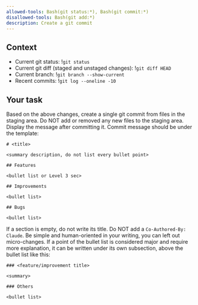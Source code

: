 ```yaml
---
allowed-tools: Bash(git status:*), Bash(git commit:*)
disallowed-tools: Bash(git add:*)
description: Create a git commit
---
```


## Context

- Current git status: !`git status`
- Current git diff (staged and unstaged changes): !`git diff HEAD`
- Current branch: !`git branch --show-current`
- Recent commits: !`git log --oneline -10`

## Your task

Based on the above changes, create a single git commit from files in the staging area. Do NOT add or removed any new files to the staging area. Display the message after committing it. Commit message should be under the template:

```
# <title>

<summary description, do not list every bullet point>

## Features

<bullet list or Level 3 sec>

## Improvements

<bullet list>

## Bugs

<bullet list>
```

If a section is empty, do not write its title. Do NOT add a `Co-Authored-By: Claude`. Be simple and human-oriented in your writing, you can left out micro-changes. If a point of the bullet list is considered major and require more explanation, it can be written under its own subsection, above the bullet list like this:

```
### <feature/improvement title>

<summary>

### Others

<bullet list>
```

